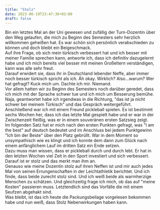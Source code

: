 ```yaml
---
title: "Stolz"
date: 2023-06-19T23:47:36+03:00
draft: false
---
```


Bin ein letztes Mal an der Uni gewesen und zufällig der Turn-Dozentin über den Weg gelaufen, die mich zu Beginn des Semesters sehr herzlich willkommen geheißen hat. Es war schön sich persönlich verabschieden zu können und doch bleibt ein Beigeschmack.  
Auf ihre Frage, ob sich mein türkisch verbessert hat und ich besser mit meiner Familie sprechen kann, antworte ich, dass ich definitiv dazugelernt habe und ich mich bereits viel besser mit meinen Großeltern verständigen, kann was alle sehr freut.  
Darauf erwidert sie, dass ihr in Deutschland lebender Neffe, aber immer noch besser türkisch spricht als ich.
Äh okay. Wirklich? Also...warum? Wer hat gefragt? Kuck mich um. Dachte ich mir. Niemand.  
Vor allem hatten wir zu Beginn des Semesters noch darüber geredet, dass ich mich mit der Sprache schwer tue und ich mich um Besserung bemühe.  
Naja, geantwortet habe ich irgendwas in die Richtung, "das ist ja nicht schwer bei meinem Türkisch" und das Gespräch weitergeführt.  
Anschließend war ich mit einem Freund pickleball spielen. Es ist bestimmt sechs Wochen her, dass ich das letzte Mal gespielt habe und er war in der Zwischenzeit fleißig, was er in einem souveränen ersten Satzsieg zeigt.  
Im folgenden Satz hat er mich nach den ersten Punkten gefragt, was "I am the best" auf deutsch bedeutet und im Anschluss bei jedem Punktgewinn "Ich bin der Beste" über den Platz gebrüllt. 
War in dem Moment so unsympathisch wie es klingt und ich konnte dem dann zum Glück nach einem anfänglichem Lauf im dritten Satz ein Ende setzen.  
Dazu muss man wissen, dass er pickleball durch und durch lebt. Er hat in den letzten Wochen viel Zeit in den Sport investiert und sich verbessert. Darauf ist er stolz und das merkt man ihm an.  
Genauso wie meine Dozentin stolz auf ihren Neffen ist und mir auch jedes Mal von seinen Errungenschaften in der Leichtathletik berichtet. Und ich finde, dass beide zurecht stolz sind. Und ich weiß beide als warmherzige Menschen zu schätzen. Und gleichzeitig frage ich mich, ob das auf "meine Kosten" passieren muss.
Letztendlich sind das Vorfälle die mit einem Seufzen abgehakt sind.  
Was bleibt, ist das ich heute die Packungsbeilage vorgelesen bekommen habe und nun weiß, dass Stolz Nebenwirkungen haben kann.